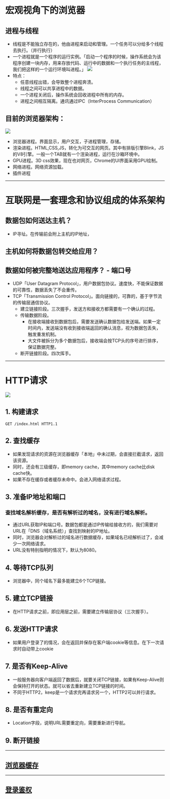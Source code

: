 # 宏观视角下的浏览器

## 进程与线程

- 线程是不能独立存在的，他由进程来启动和管理。一个任务可以分给多个线程去执行。（并行执行）
- 一个进程就是一个程序的运行实例。「启动一个程序的时候，操作系统会为该程序创建一块内存，用来存放代码、运行中的数据和一个执行任务的主线程，我们把这样的一个运行环境叫进程。」
![](https://static001.geekbang.org/resource/image/33/da/3380f0a16c323deda5d3a300804b95da.png)
- 特点：
  - 任意线程出错，会导致整个进程奔溃。
  - 线程之间可以共享进程中的数据。
  - 一个进程关闭后，操作系统会回收进程中所有的内存。
  - 进程之间相互隔离。通讯通过IPC（InterProcess Communication）

## 目前的浏览器架构：
![](https://static001.geekbang.org/resource/image/b6/fc/b61cab529fa31301bde290813b4587fc.png)
- 浏览器进程。界面显示，用户交互，子进程管理，存储。
- 渲染进程。HTML,CSS,JS，转化为可交互的网页。其中有排版引擎Blink，JS的V8引擎。一般一个TAB就有一个渲染进程，运行在沙箱环境中。
- GPU进程。3D css效果，现在也对网页，Chrome的UI界面采用GPU绘制。
- 网络进程。网络资源加载。
- 插件进程

<hr />

# 互联网是一套理念和协议组成的体系架构

## 数据包如何送达主机？
- IP寻址。在传输前会附上主机的IP地址，
## 主机如何将数据包转交给应用？
## 数据如何被完整地送达应用程序？ - 端口号
- UDP「User Datagram Protocol」，用户数据包协议。速度快，不能保证数据的可靠性，数据丢失了不会重传。
- TCP「Transmission Control Protocol」。面向链接的，可靠的，基于字节流的传输层通信协议。
  - 建立链接阶段。三次握手，发送方和接收方都需要有一个确认的过程。
  - 传输数据阶段。
    - 在接收端接收到数据包后，需要发送确认数据包给发送端。如果一定时间内，发送端没有收到接收端返回的确认消息，视为数据包丢失，触发重发机制。
    - 大文件被拆分为多个数据包后，接收端会按TCP头的序号进行排序，保证数据完整。
  - 断开链接阶段。四次挥手。

<hr />

# HTTP请求
![](https://static001.geekbang.org/resource/image/1b/6c/1b49976aca2c700883d48d927f48986c.png)

## 1. 构建请求
```
GET /index.html HTTP1.1
```
## 2. 查找缓存
- 如果发现请求的资源在浏览器缓存「本地」中未过期，会直接拦截请求，返回该资源。
- 同时，还会有三级缓存，即memory cache，其中memory cache比disk cache快。
- 如果不存在缓存或者缓存未命中。会进入网络请求过程。
## 3. 准备IP地址和端口
### 查找域名解析缓存，是否有解析过的域名，没有进行域名解析。

- 通过URL获取IP和端口号。数据包都是通过IP传输给接收方的，我们需要对URL在「DNS（域名系统）」查找到映射的IP地址。
- 同时，浏览器会对解析过的域名进行数据缓存，如果域名已经解析过了，会减少一次网络请求。
- URL没有特别指明的情况下，默认为8080。

## 4. 等待TCP队列
- 浏览器中，同个域名下最多能建立6个TCP链接。

## 5. 建立TCP链接

- 在HTTP请求之前，即应用层之前，需要建立传输层协议（三次握手）。

## 6. 发送HTTP请求
- 如果用户登录了的情况，会在返回并保存在客户端cookie等信息。在下一次请求时自动带上cookie

## 7. 是否有Keep-Alive
- 一般服务器向客户端返回了数据后，就要关闭TCP链接，如果有Keep-Alive则会保持打开的状态。就可以省去重新建立TCP链接的时间。
- 不同于HTTP2，keep是一个请求完再请求另一个，HTTP2可以并行请求。

## 8. 是否有重定向
- Location字段，说明URL需要重定向，需要重新进行导航。
## 9. 断开链接

<hr />

## [浏览器缓存](./缓存策略.md)

<hr />

## [登录鉴权](./登录鉴权.md)
